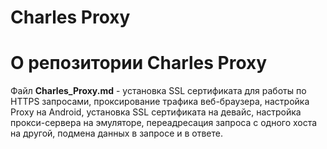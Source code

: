 # Charles Proxy
О репозитории Charles Proxy
========
Файл **Charles_Proxy.md** - установка SSL сертификата для работы по HTTPS запросами, проксирование трафика веб-браузера, настройка Proxy на Android, установка SSL сертификата на девайс, настройка прокси-сервера на эмуляторе, переадресация запроса с одного хоста на другой, подмена данных в запросе и в ответе.
